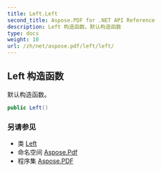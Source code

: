 ```yaml
---
title: Left.Left
second_title: Aspose.PDF for .NET API Reference
description: Left 构造函数。默认构造函数
type: docs
weight: 10
url: /zh/net/aspose.pdf/left/left/
---
```

## Left 构造函数

默认构造函数。

```csharp
public Left()
```

### 另请参见

* 类 [Left](../)
* 命名空间 [Aspose.Pdf](../../../aspose.pdf/)
* 程序集 [Aspose.PDF](../../../)